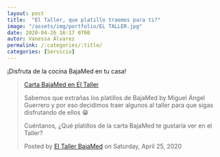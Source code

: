 ```yaml
---
layout: post
title:  "El Taller, que platillo traemos para ti?"
image: "/assets/img/portfolio/EL TALLER.jpg"
date: 2020-04-26 16:17 0700
autor: Vanessa Álvarez
permalink: /:categories/:title/
categories: [Servicio]
---
```


¡Disfruta de la cocina BajaMed en tu casa!





<script async defer crossorigin="anonymous" src="https://connect.facebook.net/en_US/sdk.js#xfbml=1&version=v6.0"></script>

<div class="fb-video" data-href="https://www.facebook.com/eltallerbajamed/videos/2314754272163023/" data-show-text="false" data-width=""><blockquote cite="https://developers.facebook.com/eltallerbajamed/videos/2314754272163023/" class="fb-xfbml-parse-ignore"><a href="https://developers.facebook.com/eltallerbajamed/videos/2314754272163023/">Carta BajaMed en El Taller</a><p>Sabemos que extrañas los platillos de BajaMed by Miguel Ángel Guerrero y por eso decidimos traer algunos al taller para que sigas disfrutando de ellos 😁

Cuéntanos, ¿Qué platillos de la carta BajaMed te gustaría ver en el Taller?</p>Posted by <a href="https://www.facebook.com/eltallerbajamed/">El Taller BajaMed</a> on Saturday, April 25, 2020</blockquote></div>
